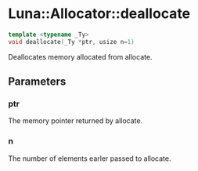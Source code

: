 # Luna::Allocator::deallocate

```c++
template <typename _Ty>
void deallocate(_Ty *ptr, usize n=1)
```

Deallocates memory allocated from allocate. 



## Parameters
### ptr
The memory pointer returned by allocate. 

### n
The number of elements earler passed to allocate. 

